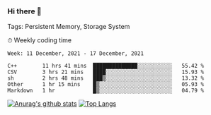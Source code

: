 ### Hi there 👋

Tags: Persistent Memory, Storage System

<!--

[![Anurag's github stats](https://github-readme-stats.vercel.app/api?username=wwyf)](https://github.com/anuraghazra/github-readme-stats)

[![Anurag's github stats](https://github-readme-stats.vercel.app/api?username=wwyf&count_private=true)](https://github.com/anuraghazra/github-readme-stats)


[![Top Langs](https://github-readme-stats.vercel.app/api/top-langs/?username=wwyf&count_private=true&&hide=jupyter%20notebook,html)](https://github.com/anuraghazra/github-readme-stats)



-->


⏱ Weekly coding time

<!--START_SECTION:waka-->
```text
Week: 11 December, 2021 - 17 December, 2021

C++        11 hrs 41 mins  ██████████████░░░░░░░░░░░   55.42 % 
CSV        3 hrs 21 mins   ████░░░░░░░░░░░░░░░░░░░░░   15.93 % 
sh         2 hrs 48 mins   ███▒░░░░░░░░░░░░░░░░░░░░░   13.32 % 
Other      1 hr 15 mins    █▒░░░░░░░░░░░░░░░░░░░░░░░   05.93 % 
Markdown   1 hr            █▒░░░░░░░░░░░░░░░░░░░░░░░   04.79 % 
```
<!--END_SECTION:waka-->



[![Anurag's github stats](https://github-readme-stats.vercel.app/api?username=wwyf&count_private=true&show_icons=true&hide_border=true)](https://github.com/anuraghazra/github-readme-stats) [![Top Langs](https://github-readme-stats.vercel.app/api/top-langs/?username=wwyf&count_private=true&hide=jupyter%20notebook,html,OpenEdge%20ABL&langs_count=10&layout=compact&hide_border=true)](https://github.com/anuraghazra/github-readme-stats)

<!--

[![willianrod's wakatime stats](https://github-readme-stats.vercel.app/api/wakatime?username=wwyf)](https://github.com/anuraghazra/github-readme-stats)


-->
